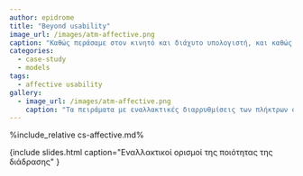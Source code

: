 ```yaml
---
author: epidrome
title: "Beyond usability"
image_url: /images/atm-affective.png
caption: "Καθώς περάσαμε στον κινητό και διάχυτο υπολογιστή, και καθώς οι υπολογιστές έγιναν μέρος δραστηριοτήτων με αξίες πέρα από την παραγωγικότητα, η ποιότητα της διάδρασης άρχισε να αποκτά και άλλες διαστάσεις πέρα από εκείνη της βασικής ευχρηστίας."
categories:
  - case-study
  - models
tags:
  - affective usability
gallery:
  - image_url: /images/atm-affective.png
    caption: "Τα πειράματα με εναλλακτικές διαρρυθμίσεις των πλήκτρων σε ένα απλό τραπεζικό ATM έδειξαν ότι ακόμη και αν δεν υπάρχει ουσιαστική διαφορά στην πραγματική απόδοση της διάδρασης, οι χρήστες αντιλαμβάνονται κάποια διαφορά, η οποία μπορεί να ερμηνευθεί από τη σκοπιά της αισθητικής."
---
```


%include_relative cs-affective.md%

{include slides.html caption="Εναλλακτικοί ορισμοί της ποιότητας της διάδρασης" }

